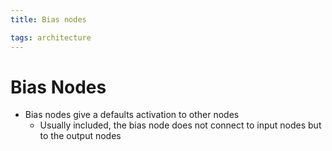 ```yaml
---
title: Bias nodes

tags: architecture 
---
```


# Bias Nodes
- Bias nodes give a defaults activation to other nodes
	- Usually included, the bias node does not connect to input nodes but to the output nodes








